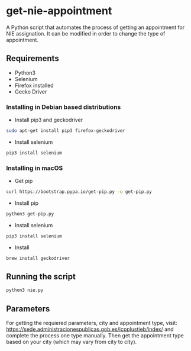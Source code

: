 # get-nie-appointment
A Python script that automates the process of getting an appointment for NIE assignation. It can be modified in order to change the type of appointment.

## Requirements

* Python3
* Selenium
* Firefox installed
* Gecko Driver

### Installing in Debian based distributions

* Install pip3 and geckodriver
```sh
sudo apt-get install pip3 firefox-geckodriver
```

* Install selenium
```sh
pip3 install selenium
```

### Installing in macOS

* Get pip
```sh
curl https://bootstrap.pypa.io/get-pip.py -o get-pip.py
```

* Install pip
```sh
python3 get-pip.py
```

* Install selenium
```sh
pip3 install selenium
```

* Install
```sh
brew install geckodriver
```

## Running the script

```sh
python3 nie.py
```


## Parameters

For getting the requiered parameters, city and appointment type, visit: https://sede.administracionespublicas.gob.es/icpplustieb/index/ and complete the process one type manually. Then get the appointment type based on your city (which may vary from city to city).
